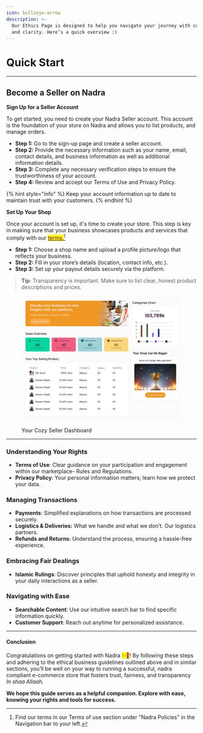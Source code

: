 ```yaml
---
icon: bullseye-arrow
description: >-
  Our Ethics Page is designed to help you navigate your journey with confidence
  and clarity. Here’s a quick overview :)
---
```


# Quick Start

***

## Become a Seller on Nadra

**Sign Up for a Seller Account**

To get started, you need to create your Nadra Seller account. This account is the foundation of your store on Nadra and allows you to list products, and manage orders.

* **Step 1:** Go to the sign-up page and create a seller account.
* **Step 2:** Provide the necessary information such as your name, email, contact details, and business information as well as additional information details.
* **Step 3:** Complete any necessary verification steps to ensure the trustworthiness of your account.
* **Step 4:** Review and accept our Terms of Use and Privacy Policy.

{% hint style="info" %}
Keep your account information up to date to maintain trust with your customers.
{% endhint %}

**Set Up Your Shop**

Once your account is set up, it's time to create your store. This step is key in making sure that your business showcases products and services that comply with our [<mark style="color:purple;">terms.</mark>](#user-content-fn-1)[^1]

* **Step 1:** Choose a shop name and upload a profile picture/logo that reflects your business.
* **Step 2:** Fill in your store’s details (location, contact info, etc.).
* **Step 3:** Set up your payout details securely via the platform.&#x20;

> **Tip**: Transparency is important. Make sure to list clear, honest product descriptions and prices.

<figure><img src="../.gitbook/assets/Slice 32.png" alt="nadra seller"><figcaption><p>Your Cozy Seller Dashboard</p></figcaption></figure>

***

### Understanding Your Rights

* **Terms of Use**: Clear guidance on your participation and engagement within our marketplace- Rules and Regulations.
* **Privacy Policy**: Your personal information matters; learn how we protect your data.

### Managing Transactions

* **Payments**: Simplified explanations on how transactions are processed securely.
* **Logistics & Deliveries:** What we handle and what we don't. Our logistics partners.
* **Refunds and Returns**: Understand the process, ensuring a hassle-free experience.

### Embracing Fair Dealings

* **Islamic Rulings**: Discover principles that uphold honesty and integrity in your daily interactions as a seller.

### Navigating with Ease

* **Searchable Content**: Use our intuitive search bar to find specific information quickly.
* **Customer Support**: Reach out anytime for personalized assistance.

***

#### Conclusion

Congratulations on getting started with Nadra <mark style="color:purple;background-color:yellow;">✨🎉</mark>! By following these steps and adhering to the ethical business guidelines outlined above and in similar sections, you’ll be well on your way to running a successful, nadra compliant e-commerce store that fosters trust, fairness, and transparency _In shaa Allaah._

**We hope this guide serves as a helpful companion. Explore with ease, knowing your rights and tools for success.**

[^1]: Find our terms in our Terms of use section under "Nadra Policies" in the Navigation bar to your left.
